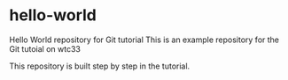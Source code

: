 # hello-world
Hello World repository for Git tutorial
This is an example repository for the Git tutoial on wtc33

This repository is built step by step in the tutorial.

